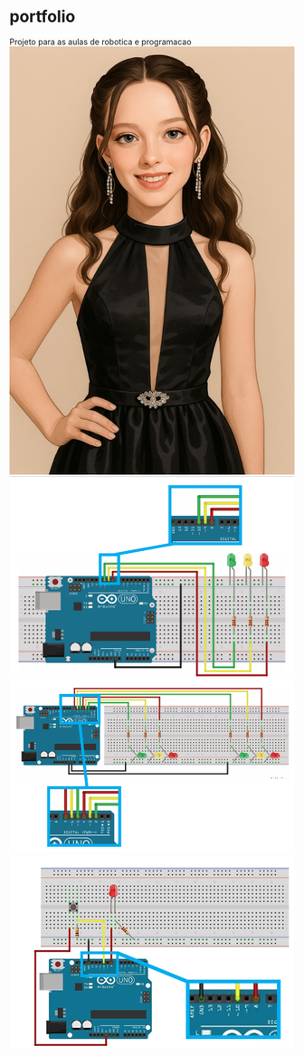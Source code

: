 # portfolio
Projeto para as aulas de robotica e programacao
![alt text](Copilot_20250611_215111.png)
![alt text](<Captura de tela 2025-06-09 160823.png>)
![alt text](<Captura de tela 2025-06-11 204803.png>)
![alt text](<Captura de tela 2025-06-10 212157.png>)